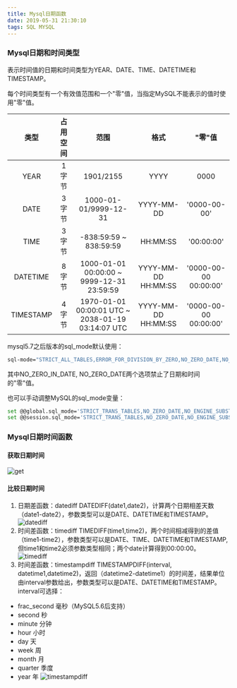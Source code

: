```yaml
---
title: Mysql日期函数
date: 2019-05-31 21:30:10
tags: SQL MYSQL
---
```


### Mysql日期和时间类型
表示时间值的日期和时间类型为YEAR、DATE、TIME、DATETIME和TIMESTAMP。

每个时间类型有一个有效值范围和一个"零"值，当指定MySQL不能表示的值时使用"零"值。

| 类型 | 占用空间 | 范围 | 格式 | "零"值 |
| :---: | :-----: | :-----: | :----: | :----: |
| YEAR | 1字节 | 1901/2155 | YYYY | 0000 |
| DATE | 3字节 | 1000-01-01/9999-12-31 | YYYY-MM-DD | '0000-00-00' |
| TIME | 3字节 | -838:59:59 ~ 838:59:59 | HH:MM:SS | '00:00:00' |
| DATETIME | 8字节 | 1000-01-01 00:00:00 ~ 9999-12-31 23:59:59 | YYYY-MM-DD HH:MM:SS | '0000-00-00 00:00:00' |
| TIMESTAMP | 4字节 | 1970-01-01 00:00:01 UTC ~ 2038-01-19 03:14:07  UTC | YYYY-MM-DD HH:MM:SS | '0000-00-00 00:00:00' |


mysql5.7之后版本的sql_mode默认使用：
``` bash
sql-mode="STRICT_ALL_TABLES,ERROR_FOR_DIVISION_BY_ZERO,NO_ZERO_DATE,NO_ZERO_IN_DATE,NO_AUTO_CREATE_USER"
```
其中NO_ZERO_IN_DATE, NO_ZERO_DATE两个选项禁止了日期和时间的"零"值。

也可以手动调整MySQL的sql_mode变量：
``` bash
set @@global.sql_mode='STRICT_TRANS_TABLES,NO_ZERO_DATE,NO_ENGINE_SUBSTITUTION';
set @@session.sql_mode='STRICT_TRANS_TABLES,NO_ZERO_DATE,NO_ENGINE_SUBSTITUTION';
```

### Mysql日期时间函数
#### 获取日期时间
![get](get_date_time.png)

#### 比较日期时间
1. 日期差函数：datediff
DATEDIFF(date1,date2)，计算两个日期相差天数（date1-date2），参数类型可以是DATE、DATETIME和TIMESTAMP。
![datediff](datediff.png)
2. 时间差函数：timediff
TIMEDIFF(time1,time2)，两个时间相减得到的差值（time1-time2），参数类型可以是DATE、TIME、DATETIME和TIMESTAMP,但time1和time2必须参数类型相同；两个date计算得到00:00:00。
![timediff](timediff.png)
3. 时间差函数：timestampdiff
TIMESTAMPDIFF(interval, datetime1,datetime2)，返回（datetime2-datetime1）的时间差，结果单位由interval参数给出，参数类型可以是DATE、DATETIME和TIMESTAMP。interval可选择：
 * frac_second 毫秒（MySQL5.6后支持）
 * second 秒
 * minute 分钟
 * hour 小时
 * day 天
 * week 周
 * month 月
 * quarter 季度
 * year 年
![timestampdiff](timestampdiff.png)
